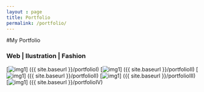```yaml
---
layout : page
title: Portfolio
permalink: /portfolio/
---
```


#My Portfolio


### Web | Ilustration | Fashion 


[![img1](https://farm9.staticflickr.com/8649/16149991909_74a846a755_q.jpg)] ({{ site.baseurl }}/portfolioI)
[![img1](https://farm8.staticflickr.com/7500/16148585678_855f5e31d2_q.jpg)] ({{ site.baseurl }}/portfolioII)
[![img1](https://farm8.staticflickr.com/7524/16334412341_fab262ccb8_q.jpg)] ({{ site.baseurl }}/portfolioII)
[![img1](https://farm8.staticflickr.com/7518/15716253963_b30fb08415_q.jpg)] ({{ site.baseurl }}/portfolioIII)
[![img1](https://farm8.staticflickr.com/7508/16148793330_5a0cc6007a_q.jpg)] ({{ site.baseurl }}/portfolioIV)
